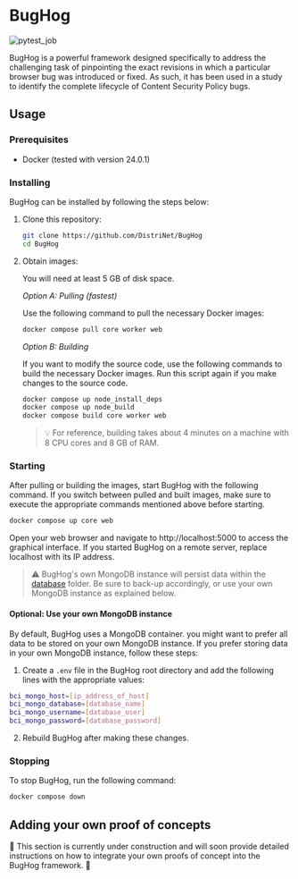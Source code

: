 # BugHog

![pytest_job](https://github.com/DistriNet/BugHog/actions/workflows/run-tests-and-linter.yml/badge.svg?branch=main)

BugHog is a powerful framework designed specifically to address the challenging task of pinpointing the exact revisions in which a particular browser bug was introduced or fixed.
As such, it has been used in a study to identify the complete lifecycle of Content Security Policy bugs.


## Usage

### Prerequisites
- Docker (tested with version 24.0.1)

### Installing
BugHog can be installed by following the steps below:

1. Clone this repository:

    ```bash
    git clone https://github.com/DistriNet/BugHog
    cd BugHog
    ```

2. Obtain images:

    You will need at least 5 GB of disk space.

    *Option A: Pulling (fastest)*

    Use the following command to pull the necessary Docker images:
    ```bash
    docker compose pull core worker web
    ```

    *Option B: Building*

    If you want to modify the source code, use the following commands to build the necessary Docker images.
    Run this script again if you make changes to the source code.
    ```bash
    docker compose up node_install_deps
    docker compose up node_build
    docker compose build core worker web
    ```

    > :bulb: For reference, building takes about 4 minutes on a machine with 8 CPU cores and 8 GB of RAM.

### Starting
After pulling or building the images, start BugHog with the following command.
If you switch between pulled and built images, make sure to execute the appropriate commands mentioned above before starting.
```bash
docker compose up core web
```

Open your web browser and navigate to http://localhost:5000 to access the graphical interface.
If you started BugHog on a remote server, replace localhost with its IP address.

> :warning: BugHog's own MongoDB instance will persist data within the [database](database) folder.
> Be sure to back-up accordingly, or use your own MongoDB instance as explained below.

#### Optional: Use your own MongoDB instance

By default, BugHog uses a MongoDB container.
you might want to prefer all data to be stored on your own MongoDB instance.
If you prefer storing data in your own MongoDB instance, follow these steps:

1. Create a `.env` file in the BugHog root directory and add the following lines with the appropriate values:

```bash
bci_mongo_host=[ip_address_of_host]
bci_mongo_database=[database_name]
bci_mongo_username=[database_user]
bci_mongo_password=[database_password]
```

2. Rebuild BugHog after making these changes.

### Stopping
To stop BugHog, run the following command:

```bash
docker compose down
```

## Adding your own proof of concepts

🚧 This section is currently under construction and will soon provide detailed instructions on how to integrate your own proofs of concept into the BugHog framework. 🚧
